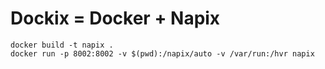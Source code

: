 # Dockix = Docker + Napix

```
docker build -t napix .
docker run -p 8002:8002 -v $(pwd):/napix/auto -v /var/run:/hvr napix
```
